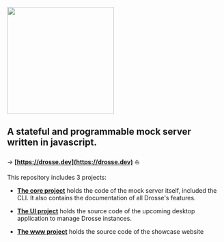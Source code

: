 <img src="[/Drosse.svg](https://raw.githubusercontent.com/jota-one/drosse/master/packages/core/Drosse.svg)" width="250">

## A stateful and programmable mock server written in javascript.

→ **[https://drosse.dev](https://drosse.dev)** :sailboat:

This repository includes 3 projects:

- [**The core project**](packages/core) holds the code of the mock server itself, included the CLI. It also contains the documentation of all Drosse's features.

- [**The UI project**](packages/ui) holds the source code of the upcoming desktop application to manage Drosse instances.

- [**The www project**](packages/www) holds the source code of the showcase website
